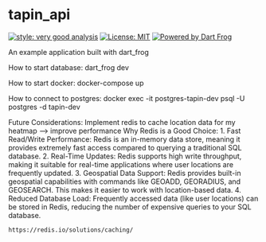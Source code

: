 # tapin_api

[![style: very good analysis][very_good_analysis_badge]][very_good_analysis_link]
[![License: MIT][license_badge]][license_link]
[![Powered by Dart Frog](https://img.shields.io/endpoint?url=https://tinyurl.com/dartfrog-badge)](https://dartfrog.vgv.dev)

An example application built with dart_frog

[license_badge]: https://img.shields.io/badge/license-MIT-blue.svg
[license_link]: https://opensource.org/licenses/MIT
[very_good_analysis_badge]: https://img.shields.io/badge/style-very_good_analysis-B22C89.svg
[very_good_analysis_link]: https://pub.dev/packages/very_good_analysis


How to start database:
    dart_frog dev

How to start docker:
    docker-compose up

How to connect to postgres:
    docker exec -it postgres-tapin-dev psql -U postgres -d tapin-dev

Future Considerations:
    Implement redis to cache location data for my heatmap --> improve performance
    Why Redis is a Good Choice:
        1. Fast Read/Write Performance: Redis is an in-memory data store, meaning it provides extremely fast access compared to querying a traditional SQL database.
        2. Real-Time Updates: Redis supports high write throughput, making it suitable for real-time applications where user locations are frequently updated.
        3. Geospatial Data Support: Redis provides built-in geospatial capabilities with commands like GEOADD, GEORADIUS, and GEOSEARCH. This makes it easier to work with location-based data.
        4. Reduced Database Load: Frequently accessed data (like user locations) can be stored in Redis, reducing the number of expensive queries to your SQL database.

    https://redis.io/solutions/caching/